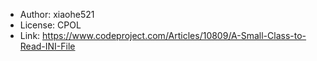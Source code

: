 * Author: xiaohe521
* License: CPOL
* Link: https://www.codeproject.com/Articles/10809/A-Small-Class-to-Read-INI-File
